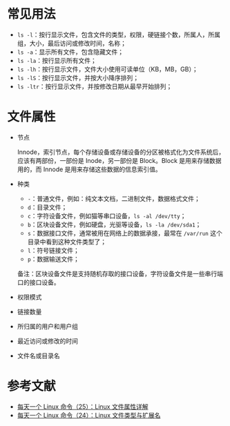 # 常见用法
- `ls -l`：按行显示文件，包含文件的类型，权限，硬链接个数，所属人，所属组，大小，最后访问或修改时间，名称；
- `ls -a`：显示所有文件，包含隐藏文件；
- `ls -la`：按行显示所有文件；
- `ls -lh`：按行显示文件，文件大小使用可读单位（KB，MB，GB）；
- `ls -lS`：按行显示文件，并按大小降序排列；
- `ls -ltr`：按行显示文件，并按修改日期从最早开始排列；

# 文件属性
- 节点

    Innode，索引节点，每个存储设备或存储设备的分区被格式化为文件系统后，应该有两部份，一部份是 Inode，另一部份是 Block。Block 是用来存储数据用的，而 Innode 是用来存储这些数据的信息索引值。

- 种类

    - `-`：普通文件，例如：纯文本文档，二进制文件，数据格式文件；
    - `d`：目录文件；
    - `c`：字符设备文件，例如猫等串口设备，`ls -al /dev/tty`；
    - `b`：区块设备文件，例如硬盘，光驱等设备，`ls -la /dev/sda1`；
    - `s`：数据接口文件，通常被用在网络上的数据承接，最常在 `/var/run` 这个目录中看到这种文件类型了；
    - `l`：符号链接文件；
    - `p`：数据输送文件；

    备注：区块设备文件是支持随机存取的接口设备，字符设备文件是一些串行端口的接口设备。

- 权限模式
- 链接数量
- 所归属的用户和用户组
- 最近访问或修改的时间
- 文件名或目录名

# 参考文献
- [每天一个 Linux 命令（25）：Linux 文件属性详解](http://blog.jobbole.com/105269/)
- [每天一个 Linux 命令（24）：Linux 文件类型与扩展名](http://blog.jobbole.com/109254/)
